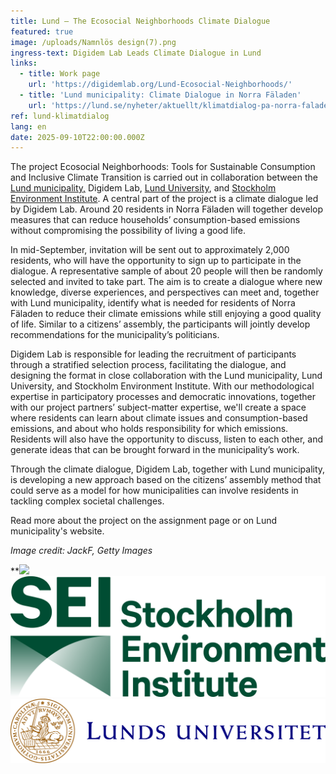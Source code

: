 ```yaml
---
title: Lund – The Ecosocial Neighborhoods Climate Dialogue
featured: true
image: /uploads/Namnlös design(7).png
ingress-text: Digidem Lab Leads Climate Dialogue in Lund
links:
  - title: Work page
    url: 'https://digidemlab.org/Lund-Ecosocial-Neighborhoods/'
  - title: 'Lund municipality: Climate Dialogue in Norra Fäladen'
    url: 'https://lund.se/nyheter/aktuellt/klimatdialog-pa-norra-faladen'
ref: lund-klimatdialog
lang: en
date: 2025-09-10T22:00:00.000Z
---
```


The project Ecosocial Neighborhoods: Tools for Sustainable Consumption and Inclusive Climate Transition is carried out in collaboration between the [Lund municipality,](https://lund.se/ "lund municipality en link") Digidem Lab, [Lund University](https://www.lunduniversity.lu.se/ "LU climate dialogue"), and [Stockholm Environment Institute](https://www.sei.org/ "SEI climate dialogue"). A central part of the project is a climate dialogue led by Digidem Lab. Around 20 residents in Norra Fäladen will together develop measures that can reduce households’ consumption-based emissions without compromising the possibility of living a good life.

In mid-September, invitation will be sent out to approximately 2,000 residents, who will have the opportunity to sign up to participate in the dialogue. A representative sample of about 20 people will then be randomly selected and invited to take part. The aim is to create a dialogue where new knowledge, diverse experiences, and perspectives can meet and, together with Lund municipality, identify what is needed for residents of Norra Fäladen to reduce their climate emissions while still enjoying a good quality of life. Similar to a citizens’ assembly, the participants will jointly develop recommendations for the municipality’s politicians.

Digidem Lab is responsible for leading the recruitment of participants through a stratified selection process, facilitating the dialogue, and designing the format in close collaboration with the Lund municipality, Lund University, and Stockholm Environment Institute. With our methodological expertise in participatory processes and democratic innovations, together with our project partners’ subject-matter expertise, we'll create a space where residents can learn about climate issues and consumption-based emissions, and about who holds responsibility for which emissions. Residents will also have the opportunity to discuss, listen to each other, and generate ideas that can be brought forward in the municipality’s work.

Through the climate dialogue, Digidem Lab, together with Lund municipality, is developing a new approach based on the citizens’ assembly method that could serve as a model for how municipalities can involve residents in tackling complex societal challenges.

Read more about the project on the assignment page or on Lund municipality's website.

*Image credit: JackF, Getty Images*

**![](</uploads/Lunds kommun logo horisontellt FÄRG RGB_300.png>)![](/uploads/SEI-Logo-Extended-Dark-Green-RGB.png)![](/uploads/Lunds_universitet_L_RGB.png)
